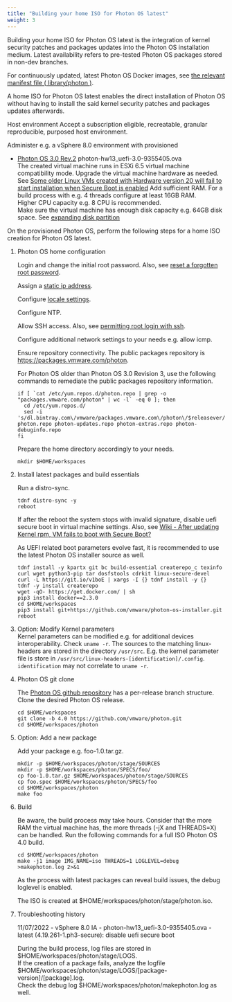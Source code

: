 ```yaml
---
title: "Building your home ISO for Photon OS latest"
weight: 3
---
```


Building your home ISO for Photon OS latest is the integration of kernel security patches and packages updates into the Photon OS installation medium. Latest availability refers to pre-tested Photon OS packages stored in non-dev branches.

For continuously updated, latest Photon OS Docker images, see [the relevant manifest file ( library/photon )](https://github.com/docker-library/official-images/blob/master/library/photon).

A home ISO for Photon OS latest enables the direct installation of Photon OS without having to install the said kernel security patches and packages updates afterwards.

Host environment
Accept a subscription eligible, recreatable, granular reproducible, purposed host environment.

Administer e.g. a vSphere 8.0 environment with provisioned   
- [Photon OS 3.0 Rev.2](https://github.com/vmware/photon/wiki/Downloading-Photon-OS#photon-os-30-revision-2-binaries) photon-hw13_uefi-3.0-9355405.ova   
  The created virtual machine runs in ESXi 6.5 virtual machine compatibility mode. Upgrade the virtual machine hardware as needed. See [Some older Linux VMs created with Hardware version 20 will fail to start installation when Secure Boot is enabled](https://kb.vmware.com/s/article/88737)
  Add sufficient RAM. For a build process with e.g. 4 threads configure at least 16GB RAM.   
  Higher CPU capacity e.g. 8 CPU is recommended.   
  Make sure the virtual machine has enough disk capacity e.g. 64GB disk space. See [expanding disk partition](https://vmware.github.io/photon/assets/files/html/3.0/photon_troubleshoot/expanding-disk-partition.html)


On the provisioned Photon OS, perform the following steps for a home ISO creation for Photon OS latest.

  
1. Photon OS home configuration

   Login and change the initial root password. Also, see [reset a forgotten root password](https://vmware.github.io/photon/assets/files/html/3.0/photon_troubleshoot/resetting-a-lost-root-password.html).   
  
   Assign a [static ip address](https://vmware.github.io/photon/assets/files/html/3.0/photon_admin/setting-a-static-ip-address.html).

   Configure [locale settings](https://vmware.github.io/photon/assets/files/html/3.0/photon_admin/changing-the-locale.html).
  
   Configure NTP.
  
   Allow SSH access. Also, see [permitting root login with ssh](https://vmware.github.io/photon/assets/files/html/3.0/photon_troubleshoot/permitting-root-login-with-ssh.html).
  
   Configure additional network settings to your needs e.g. allow icmp.  
  
   Ensure repository connectivity. The public packages repository is https://packages.vmware.com/photon.

   For Photon OS older than Photon OS 3.0 Revision 3, use the following commands to remediate the public packages repository information.
   ```
   if [ `cat /etc/yum.repos.d/photon.repo | grep -o "packages.vmware.com/photon" | wc -l` -eq 0 ]; then
     cd /etc/yum.repos.d/
     sed -i 's/dl.bintray.com\/vmware/packages.vmware.com\/photon\/$releasever/g' photon.repo photon-updates.repo photon-extras.repo photon-debuginfo.repo
   fi
   ```
  
   Prepare the home directory accordingly to your needs.
   ```
   mkdir $HOME/workspaces
   ```  
  
2. Install latest packages and build essentials
 
   Run a distro-sync.
   ```
   tdnf distro-sync -y
   reboot
   ```

   If after the reboot the system stops with invalid signature, disable uefi secure boot in virtual machine settings.
   Also, see [Wiki - After updating Kernel rpm, VM fails to boot with Secure Boot?](https://github.com/vmware/photon/wiki/Frequently-Asked-Questions#q-after-updating-kernel-rpm-vm-fails-to-boot-with-secure-boot)

   As UEFI related boot parameters evolve fast, it is recommended to use the latest Photon OS installer source as well.

   ```
   tdnf install -y kpartx git bc build-essential createrepo_c texinfo curl wget python3-pip tar dosfstools cdrkit linux-secure-devel
   curl -L https://git.io/v1boE | xargs -I {} tdnf install -y {}
   tdnf -y install createrepo
   wget -qO- https://get.docker.com/ | sh
   pip3 install docker==2.3.0
   cd $HOME/workspaces
   pip3 install git+https://github.com/vmware/photon-os-installer.git
   reboot
   ```


3. Option: Modify Kernel parameters   
   Kernel parameters can be modified e.g. for additional devices interoperability.
   Check `uname -r`. The sources to the matching linux-headers are stored in the directory `/usr/src`. 
   E.g. the kernel parameter file is store in `/usr/src/linux-headers-[identification]/.config`. `identification` may not correlate to `uname -r`.

4. Photon OS git clone

   The [Photon OS github repository](https://github.com/vmware/photon) has a per-release branch structure. 
   Clone the desired Photon OS release.

   ```
   cd $HOME/workspaces
   git clone -b 4.0 https://github.com/vmware/photon.git
   cd $HOME/workspaces/photon
   ```

5. Option: Add a new package

   Add your package e.g. foo-1.0.tar.gz.   
   ```
   mkdir -p $HOME/workspaces/photon/stage/SOURCES
   mkdir -p $HOME/workspaces/photon/SPECS/foo/
   cp foo-1.0.tar.gz $HOME/workspaces/photon/stage/SOURCES
   cp foo.spec $HOME/workspaces/photon/SPECS/foo
   cd $HOME/workspaces/photon
   make foo
   ```

6. Build

   Be aware, the build process may take hours. Consider that the more RAM the virtual machine has, the more threads (-jX and THREADS=X) can be handled. 
   Run the following commands for a full ISO Photon OS 4.0 build. 
   ```
   cd $HOME/workspaces/photon
   make -j1 image IMG_NAME=iso THREADS=1 LOGLEVEL=debug >makephoton.log 2>&1
   ```
   As the process with latest packages can reveal build issues, the debug loglevel is enabled.

   The ISO is created at $HOME/workspaces/photon/stage/photon.iso.

7. Troubleshooting history   

   11/07/2022 - vSphere 8.0 IA - photon-hw13_uefi-3.0-9355405.ova - latest (4.19.261-1.ph3-secure): disable uefi secure boot
   
   
   During the build process, log files are stored in $HOME/workspaces/photon/stage/LOGS.   
   If the creation of a package fails, analyze the logfile $HOME/workspaces/photon/stage/LOGS/[package-version]/[package].log.   
   Check the debug log $HOME/workspaces/photon/makephoton.log as well.
  

   
